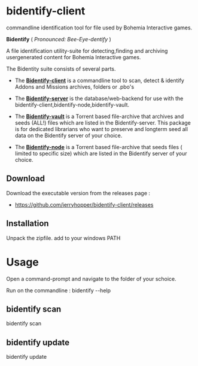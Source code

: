 # bidentify-client

commandline identification tool for file used by Bohemia Interactive games.



__Bidentify__ ( *Pronounced: Bee-Eye-dentify* ) 

A file identification utility-suite for detecting,finding and archiving usergenerated content for Bohemia Interactive games.

The Bidentity suite consists of several parts.

* The __[Bidentify-client](https://github.com/jerryhopper/bidentify-client)__ is a commandline tool to scan, detect & identify Addons and Missions archives, folders or .pbo's

* The __[Bidentify-server](https://github.com/jerryhopper/bidentify-server)__ is the database/web-backend for use with the bidentify-client,bidentify-node,bidentify-vault.

* The __[Bidentify-vault](https://github.com/jerryhopper/bidentify-vault)__ is a Torrent based file-archive that archives and seeds (ALL!) files which are listed in the Bidentify-server. This package is for dedicated librarians who want to preserve and longterm seed all data on the Bidentify server of your choice. 

* The __[Bidentify-node](https://github.com/jerryhopper/bidentify-node)__ is a Torrent based file-archive that seeds files ( limited to specific size) which are listed in the Bidentify server of your choice.


## Download
Download the executable version from the releases page : 
* https://github.com/jerryhopper/bidentify-client/releases

## Installation
Unpack the zipfile.
add to your windows PATH


# Usage
Open a command-prompt and navigate to the folder of your schoice.

Run on the commandline :  bidentify --help

## bidentify scan

bidentify scan


## bidentify update

bidentify update
